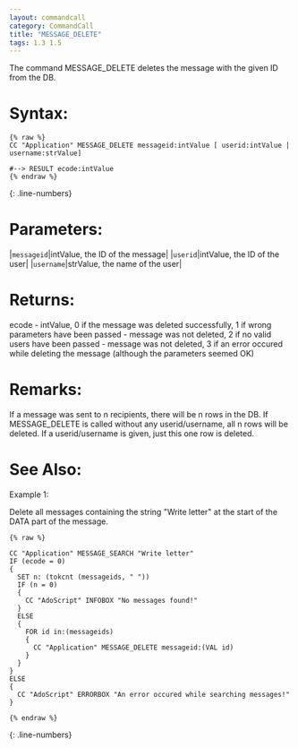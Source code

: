 ```yaml
---
layout: commandcall
category: CommandCall
title: "MESSAGE_DELETE"
tags: 1.3 1.5
---
```


The command MESSAGE_DELETE deletes the message with the given ID from the DB.

# Syntax:  

```adoscript
{% raw %}
CC "Application" MESSAGE_DELETE messageid:intValue [ userid:intValue | username:strValue]

#--> RESULT ecode:intValue
{% endraw %}
```
{: .line-numbers}

# Parameters:  

|`messageid`|intValue, the ID of the message|
|`userid`|intValue, the ID of the user|
|`username`|strValue, the name of the user|

# Returns:  

ecode - intValue, 0 if the message was deleted successfully, 1 if wrong parameters have been passed - message was not deleted, 2 if no valid users have been passed - message was not deleted, 3 if an error occured while deleting the message (although the parameters seemed OK)

# Remarks:

If a message was sent to n recipients, there will be n rows in the DB. If MESSAGE_DELETE is called without any userid/username, all n rows will be deleted. If a userid/username is given, just this one row is deleted.

# See Also:  



Example 1:

Delete all messages containing the string "Write letter" at the start of the DATA part of the message.

```adoscript
{% raw %}

CC "Application" MESSAGE_SEARCH "Write letter"
IF (ecode = 0)
{
  SET n: (tokcnt (messageids, " "))
  IF (n = 0)
  {
    CC "AdoScript" INFOBOX "No messages found!"
  }
  ELSE
  {
    FOR id in:(messageids)
    {
      CC "Application" MESSAGE_DELETE messageid:(VAL id)
    }
  }
}
ELSE
{
  CC "AdoScript" ERRORBOX "An error occured while searching messages!"
}

{% endraw %}
```
{: .line-numbers}

